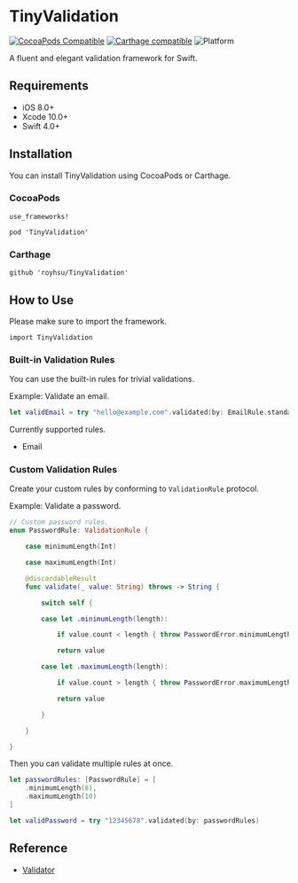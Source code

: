 # TinyValidation

[![CocoaPods Compatible](https://img.shields.io/cocoapods/v/TinyValidation.svg)](https://cocoapods.org)
[![Carthage compatible](https://img.shields.io/badge/Carthage-compatible-4BC51D.svg?style=flat)](https://github.com/Carthage/Carthage)
![Platform](https://img.shields.io/cocoapods/p/TinyComponent.svg?style=flat)

A fluent and elegant validation framework for Swift.

## Requirements

- iOS 8.0+
- Xcode 10.0+
- Swift 4.0+

## Installation

You can install TinyValidation using CocoaPods or Carthage.

### CocoaPods

```
use_frameworks!

pod 'TinyValidation'
```

### Carthage

```
github 'royhsu/TinyValidation'
```
## How to Use

Please make sure to import the framework.

```
import TinyValidation
```

### Built-in Validation Rules

You can use the built-in rules for trivial validations.

Example: Validate an email.

```swift
let validEmail = try "hello@example.com".validated(by: EmailRule.standard)

```

Currently supported rules.

* Email

### Custom Validation Rules

Create your custom rules by conforming to `ValidationRule` protocol.

Example: Validate a password.

```swift
// Custom password rules.
enum PasswordRule: ValidationRule {

    case minimumLength(Int)

    case maximumLength(Int)

    @discardableResult
    func validate(_ value: String) throws -> String {

        switch self {

        case let .minimumLength(length):

            if value.count < length { throw PasswordError.minimumLength(length) }

            return value

        case let .maximumLength(length):

            if value.count > length { throw PasswordError.maximumLength(length) }

            return value

        }

    }

}
```

Then you can validate multiple rules at once.

```swift
let passwordRules: [PasswordRule] = [
    .minimumLength(8),
    .maximumLength(10)
]

let validPassword = try "12345678".validated(by: passwordRules)

```

## Reference

- [Validator](https://github.com/adamwaite/Validator)
